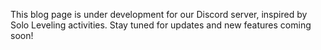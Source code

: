 This blog page is under development for our Discord server, inspired by Solo Leveling activities. Stay tuned for updates and new features coming soon!